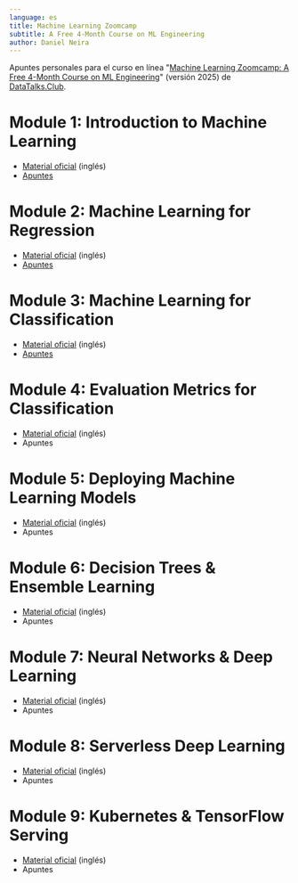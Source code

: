 ```yaml
---
language: es
title: Machine Learning Zoomcamp
subtitle: A Free 4-Month Course on ML Engineering
author: Daniel Neira
---
```

Apuntes personales para el curso en línea "[Machine Learning Zoomcamp: A Free 4-Month Course on ML Engineering](https://github.com/DataTalksClub/machine-learning-zoomcamp)" (versión 2025) de [DataTalks.Club](https://datatalks.club/).

# Module 1: Introduction to Machine Learning

- [Material oficial](https://github.com/DataTalksClub/machine-learning-zoomcamp/blob/master/01-intro) (inglés)
- [Apuntes](./es_introduction.md)

# Module 2: Machine Learning for Regression

- [Material oficial](https://github.com/DataTalksClub/machine-learning-zoomcamp/blob/master/02-regression) (inglés)
- [Apuntes](./es_regression.md)

# Module 3: Machine Learning for Classification

- [Material oficial](https://github.com/DataTalksClub/machine-learning-zoomcamp/blob/master/03-classification) (inglés)
- [Apuntes](./es_classification.md)

# Module 4: Evaluation Metrics for Classification

- [Material oficial](https://github.com/DataTalksClub/machine-learning-zoomcamp/blob/master/04-evaluation) (inglés)
- Apuntes

# Module 5: Deploying Machine Learning Models

- [Material oficial](https://github.com/DataTalksClub/machine-learning-zoomcamp/blob/master/05-deployment) (inglés)
- Apuntes

# Module 6: Decision Trees & Ensemble Learning

- [Material oficial](https://github.com/DataTalksClub/machine-learning-zoomcamp/blob/master/06-trees) (inglés)
- Apuntes

# Module 7: Neural Networks & Deep Learning

- [Material oficial](https://github.com/DataTalksClub/machine-learning-zoomcamp/blob/master/08-deep-learning) (inglés)
- Apuntes

# Module 8: Serverless Deep Learning

- [Material oficial](https://github.com/DataTalksClub/machine-learning-zoomcamp/blob/master/09-serverless) (inglés)
- Apuntes

# Module 9: Kubernetes & TensorFlow Serving

- [Material oficial](https://github.com/DataTalksClub/machine-learning-zoomcamp/blob/master/10-kubernetes) (inglés)
- Apuntes
